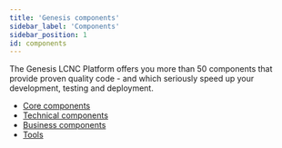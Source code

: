 ```yaml
---
title: 'Genesis components'
sidebar_label: 'Components'
sidebar_position: 1
id: components
---
```



The Genesis LCNC Platform offers you more than 50 components that provide proven quality code - and which seriously speed up your development, testing and deployment.

- [Core components](/creating-applications/basic-elements-of-genesis-applications/pre-built-components/core-components/) 
- [Technical components](/creating-applications/basic-elements-of-genesis-applications/pre-built-components/technical-components/)
- [Business components](/creating-applications/basic-elements-of-genesis-applications/pre-built-components/business-components/)
- [Tools](/creating-applications/basic-elements-of-genesis-applications/pre-built-components/tools-components/)


